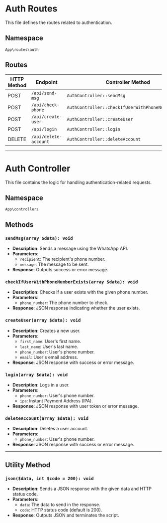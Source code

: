 # Auth Routes

This file defines the routes related to authentication.

## Namespace
`App\routes\auth`

## Routes
| HTTP Method | Endpoint             | Controller Method                          | Middleware |
|-------------|----------------------|-------------------------------------------|------------|
| POST        | `/api/send-msg`      | `AuthController::sendMsg`                 | No Token   |
| POST        | `/api/check-phone`   | `AuthController::checkIfUserWithPhoneNumberExists` | No Token      |
| POST        | `/api/create-user`   | `AuthController::createUser`              | No Token      |
| POST        | `/api/login`         | `AuthController::login`                   | No Token      |
| DELETE      | `/api/delete-account`| `AuthController::deleteAccount`           | No Token      |

---

# Auth Controller

This file contains the logic for handling authentication-related requests.

## Namespace
`App\controllers`

## Methods

### `sendMsg(array $data): void`
- **Description**: Sends a message using the WhatsApp API.
- **Parameters**:
    - `recipient`: The recipient's phone number.
    - `message`: The message to be sent.
- **Response**: Outputs success or error message.

### `checkIfUserWithPhoneNumberExists(array $data): void`
- **Description**: Checks if a user exists with the given phone number.
- **Parameters**:
    - `phone_number`: The phone number to check.
- **Response**: JSON response indicating whether the user exists.

### `createUser(array $data): void`
- **Description**: Creates a new user.
- **Parameters**:
    - `first_name`: User's first name.
    - `last_name`: User's last name.
    - `phone_number`: User's phone number.
    - `email`: User's email address.
- **Response**: JSON response with success or error message.

### `login(array $data): void`
- **Description**: Logs in a user.
- **Parameters**:
    - `phone_number`: User's phone number.
    - `ipa`: Instant Payment Address (IPA).
- **Response**: JSON response with user token or error message.

### `deleteAccount(array $data): void`
- **Description**: Deletes a user account.
- **Parameters**:
    - `phone_number`: User's phone number.
- **Response**: JSON response with success or error message.

---

## Utility Method

### `json($data, int $code = 200): void`
- **Description**: Sends a JSON response with the given data and HTTP status code.
- **Parameters**:
    - `data`: The data to send in the response.
    - `code`: HTTP status code (default is 200).
- **Response**: Outputs JSON and terminates the script.